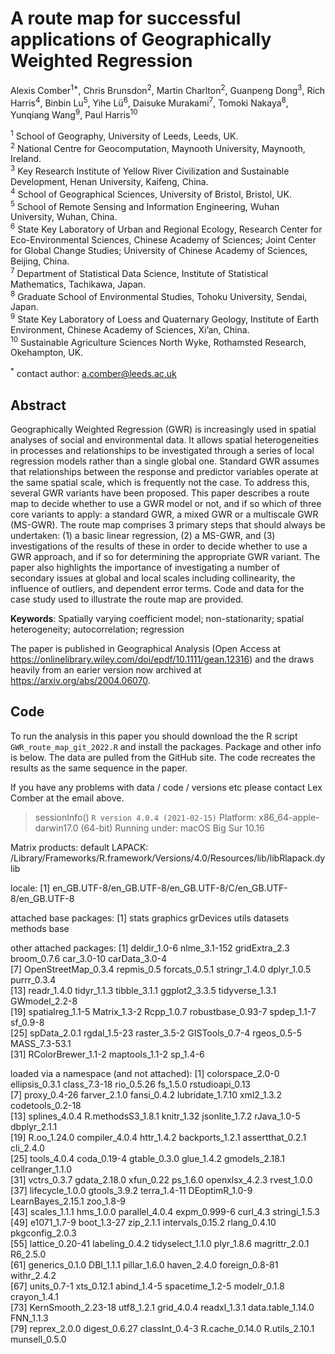 # A route map for successful applications of Geographically Weighted Regression

Alexis Comber<sup>1*</sup>, Chris Brunsdon<sup>2</sup>, Martin Charlton<sup>2</sup>, Guanpeng Dong<sup>3</sup>, Rich Harris<sup>4</sup>, Binbin Lu<sup>5</sup>, Yihe Lü<sup>6</sup>, Daisuke Murakami<sup>7</sup>, Tomoki Nakaya<sup>8</sup>, Yunqiang Wang<sup>9</sup>, Paul Harris<sup>10</sup>

<sup>1</sup> School of Geography, University of Leeds, Leeds, UK.\
<sup>2</sup> National Centre for Geocomputation, Maynooth University, Maynooth, Ireland.\
<sup>3</sup> Key Research Institute of Yellow River Civilization and Sustainable Development, Henan University, Kaifeng, China.\
<sup>4</sup> School of Geographical Sciences, University of Bristol, Bristol, UK.\
<sup>5</sup> School of Remote Sensing and Information Engineering, Wuhan University, Wuhan, China.\
<sup>6</sup> State Key Laboratory of Urban and Regional Ecology, Research Center for Eco-Environmental Sciences, Chinese Academy of Sciences; Joint Center for Global Change Studies; University of Chinese Academy of Sciences, Beijing, China.\
<sup>7</sup> Department of Statistical Data Science, Institute of Statistical Mathematics, Tachikawa, Japan.\
<sup>8</sup> Graduate School of Environmental Studies, Tohoku University, Sendai, Japan.\
<sup>9</sup> State Key Laboratory of Loess and Quaternary Geology, Institute of Earth Environment, Chinese Academy of Sciences, Xi’an, China.\
<sup>10</sup> Sustainable Agriculture Sciences North Wyke, Rothamsted Research, Okehampton, UK.

<sup>*</sup> contact author: a.comber@leeds.ac.uk

## Abstract

Geographically Weighted Regression (GWR) is increasingly used in spatial analyses of social and environmental data. It allows spatial heterogeneities in processes and relationships to be investigated through a series of local regression models rather than a single global one. Standard GWR assumes that relationships between the response and predictor variables operate at the same spatial scale, which is frequently not the case. To address this, several GWR variants have been proposed. This paper describes a route map to decide whether to use a GWR model or not, and if so which of three core variants to apply: a standard GWR, a mixed GWR or a multiscale GWR (MS-GWR). The route map comprises 3 primary steps that should always be undertaken: (1) a basic linear regression, (2) a MS-GWR, and (3) investigations of the results of these in order to decide whether to use a GWR approach, and if so for determining the appropriate GWR variant. The paper also highlights the importance of investigating a number of secondary issues at global and local scales including collinearity, the influence of outliers, and dependent error terms. Code and data for the case study used to illustrate the route map are provided.

**Keywords**: Spatially varying coefficient model; non-stationarity; spatial heterogeneity; autocorrelation; regression

The paper is published in Geographical Analysis (Open Access at https://onlinelibrary.wiley.com/doi/epdf/10.1111/gean.12316) and the draws heavily from an earier version now archived at https://arxiv.org/abs/2004.06070. 


## Code
To run the analysis in this paper you should download the the R script `GWR_route_map_git_2022.R` and install the packages. Package and other info is below. The data are pulled from the GitHub site. The code recreates the results as the same sequence in the paper. 

If you have any problems with data / code / versions etc please contact Lex Comber at the email above.

> sessionInfo()
`R version 4.0.4 (2021-02-15)`
Platform: x86_64-apple-darwin17.0 (64-bit)
Running under: macOS Big Sur 10.16

Matrix products: default
LAPACK: /Library/Frameworks/R.framework/Versions/4.0/Resources/lib/libRlapack.dylib

locale:
[1] en_GB.UTF-8/en_GB.UTF-8/en_GB.UTF-8/C/en_GB.UTF-8/en_GB.UTF-8

attached base packages:
[1] stats     graphics  grDevices utils     datasets  methods   base     

other attached packages:
 [1] deldir_1.0-6        nlme_3.1-152        gridExtra_2.3       broom_0.7.6         car_3.0-10          carData_3.0-4      
 [7] OpenStreetMap_0.3.4 repmis_0.5          forcats_0.5.1       stringr_1.4.0       dplyr_1.0.5         purrr_0.3.4        
[13] readr_1.4.0         tidyr_1.1.3         tibble_3.1.1        ggplot2_3.3.5       tidyverse_1.3.1     GWmodel_2.2-8      
[19] spatialreg_1.1-5    Matrix_1.3-2        Rcpp_1.0.7          robustbase_0.93-7   spdep_1.1-7         sf_0.9-8           
[25] spData_2.0.1        rgdal_1.5-23        raster_3.5-2        GISTools_0.7-4      rgeos_0.5-5         MASS_7.3-53.1      
[31] RColorBrewer_1.1-2  maptools_1.1-2      sp_1.4-6           

loaded via a namespace (and not attached):
 [1] colorspace_2.0-0   ellipsis_0.3.1     class_7.3-18       rio_0.5.26         fs_1.5.0           rstudioapi_0.13   
 [7] proxy_0.4-26       farver_2.1.0       fansi_0.4.2        lubridate_1.7.10   xml2_1.3.2         codetools_0.2-18  
[13] splines_4.0.4      R.methodsS3_1.8.1  knitr_1.32         jsonlite_1.7.2     rJava_1.0-5        dbplyr_2.1.1      
[19] R.oo_1.24.0        compiler_4.0.4     httr_1.4.2         backports_1.2.1    assertthat_0.2.1   cli_2.4.0         
[25] tools_4.0.4        coda_0.19-4        gtable_0.3.0       glue_1.4.2         gmodels_2.18.1     cellranger_1.1.0  
[31] vctrs_0.3.7        gdata_2.18.0       xfun_0.22          ps_1.6.0           openxlsx_4.2.3     rvest_1.0.0       
[37] lifecycle_1.0.0    gtools_3.9.2       terra_1.4-11       DEoptimR_1.0-9     LearnBayes_2.15.1  zoo_1.8-9         
[43] scales_1.1.1       hms_1.0.0          parallel_4.0.4     expm_0.999-6       curl_4.3           stringi_1.5.3     
[49] e1071_1.7-9        boot_1.3-27        zip_2.1.1          intervals_0.15.2   rlang_0.4.10       pkgconfig_2.0.3   
[55] lattice_0.20-41    labeling_0.4.2     tidyselect_1.1.0   plyr_1.8.6         magrittr_2.0.1     R6_2.5.0          
[61] generics_0.1.0     DBI_1.1.1          pillar_1.6.0       haven_2.4.0        foreign_0.8-81     withr_2.4.2       
[67] units_0.7-1        xts_0.12.1         abind_1.4-5        spacetime_1.2-5    modelr_0.1.8       crayon_1.4.1      
[73] KernSmooth_2.23-18 utf8_1.2.1         grid_4.0.4         readxl_1.3.1       data.table_1.14.0  FNN_1.1.3         
[79] reprex_2.0.0       digest_0.6.27      classInt_0.4-3     R.cache_0.14.0     R.utils_2.10.1     munsell_0.5.0    
